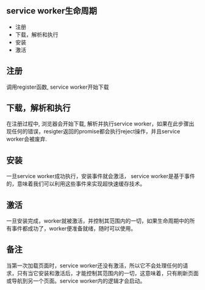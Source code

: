 ## service worker生命周期
- 注册
- 下载，解析和执行
- 安装
- 激活

## 注册
调用register函数, service worker开始下载

## 下载，解析和执行
在注册过程中, 浏览器会开始下载, 解析并执行service worker，如果在此步骤出现任何的错误，resigter返回的promise都会执行reject操作，并且service worker会被废弃.

## 安装
一旦service worker成功执行，安装事件就会激活， service worker是基于事件的，意味着我们可以利用这些事件来实现超快速缓存技术。

## 激活
一旦安装完成，worker就被激活，并控制其范围内的一切，如果生命周期中的所有事件都成功了，worker便准备就绪，随时可以使用。

## 备注
当第一次加载页面时，service worker还没有激活，所以它不会处理任何的请求，只有当它安装和激活后，才能控制其范围内的一切，这意味着，只有刷新页面或导航到另一个页面。service worker内的逻辑才会启动。
